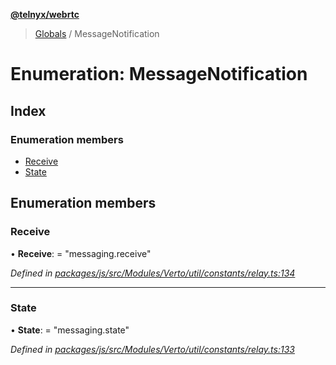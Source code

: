 **[@telnyx/webrtc](../README.md)**

> [Globals](../README.md) / MessageNotification

# Enumeration: MessageNotification

## Index

### Enumeration members

* [Receive](messagenotification.md#receive)
* [State](messagenotification.md#state)

## Enumeration members

### Receive

•  **Receive**:  = "messaging.receive"

*Defined in [packages/js/src/Modules/Verto/util/constants/relay.ts:134](https://github.com/team-telnyx/webrtc/blob/main/packages/js/src/Modules/Verto/util/constants/relay.ts#L134)*

___

### State

•  **State**:  = "messaging.state"

*Defined in [packages/js/src/Modules/Verto/util/constants/relay.ts:133](https://github.com/team-telnyx/webrtc/blob/main/packages/js/src/Modules/Verto/util/constants/relay.ts#L133)*
